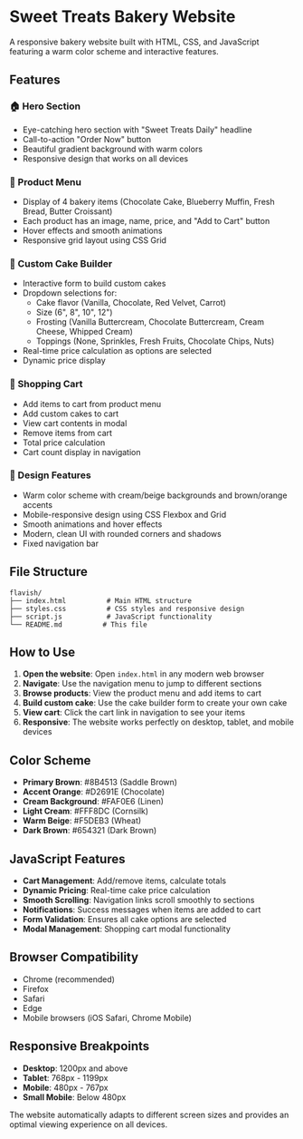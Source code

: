 # Sweet Treats Bakery Website

A responsive bakery website built with HTML, CSS, and JavaScript featuring a warm color scheme and interactive features.

## Features

### 🏠 Hero Section
- Eye-catching hero section with "Sweet Treats Daily" headline
- Call-to-action "Order Now" button
- Beautiful gradient background with warm colors
- Responsive design that works on all devices

### 🍰 Product Menu
- Display of 4 bakery items (Chocolate Cake, Blueberry Muffin, Fresh Bread, Butter Croissant)
- Each product has an image, name, price, and "Add to Cart" button
- Hover effects and smooth animations
- Responsive grid layout using CSS Grid

### 🎂 Custom Cake Builder
- Interactive form to build custom cakes
- Dropdown selections for:
  - Cake flavor (Vanilla, Chocolate, Red Velvet, Carrot)
  - Size (6", 8", 10", 12")
  - Frosting (Vanilla Buttercream, Chocolate Buttercream, Cream Cheese, Whipped Cream)
  - Toppings (None, Sprinkles, Fresh Fruits, Chocolate Chips, Nuts)
- Real-time price calculation as options are selected
- Dynamic price display

### 🛒 Shopping Cart
- Add items to cart from product menu
- Add custom cakes to cart
- View cart contents in modal
- Remove items from cart
- Total price calculation
- Cart count display in navigation

### 🎨 Design Features
- Warm color scheme with cream/beige backgrounds and brown/orange accents
- Mobile-responsive design using CSS Flexbox and Grid
- Smooth animations and hover effects
- Modern, clean UI with rounded corners and shadows
- Fixed navigation bar

## File Structure

```
flavish/
├── index.html          # Main HTML structure
├── styles.css          # CSS styles and responsive design
├── script.js           # JavaScript functionality
└── README.md          # This file
```

## How to Use

1. **Open the website**: Open `index.html` in any modern web browser
2. **Navigate**: Use the navigation menu to jump to different sections
3. **Browse products**: View the product menu and add items to cart
4. **Build custom cake**: Use the cake builder form to create your own cake
5. **View cart**: Click the cart link in navigation to see your items
6. **Responsive**: The website works perfectly on desktop, tablet, and mobile devices

## Color Scheme

- **Primary Brown**: #8B4513 (Saddle Brown)
- **Accent Orange**: #D2691E (Chocolate)
- **Cream Background**: #FAF0E6 (Linen)
- **Light Cream**: #FFF8DC (Cornsilk)
- **Warm Beige**: #F5DEB3 (Wheat)
- **Dark Brown**: #654321 (Dark Brown)

## JavaScript Features

- **Cart Management**: Add/remove items, calculate totals
- **Dynamic Pricing**: Real-time cake price calculation
- **Smooth Scrolling**: Navigation links scroll smoothly to sections
- **Notifications**: Success messages when items are added to cart
- **Form Validation**: Ensures all cake options are selected
- **Modal Management**: Shopping cart modal functionality

## Browser Compatibility

- Chrome (recommended)
- Firefox
- Safari
- Edge
- Mobile browsers (iOS Safari, Chrome Mobile)

## Responsive Breakpoints

- **Desktop**: 1200px and above
- **Tablet**: 768px - 1199px
- **Mobile**: 480px - 767px
- **Small Mobile**: Below 480px

The website automatically adapts to different screen sizes and provides an optimal viewing experience on all devices. 